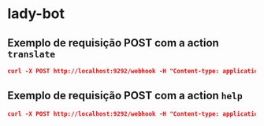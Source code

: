 # lady-bot
## Exemplo de requisição POST com a action `translate`
```json
curl -X POST http://localhost:9292/webhook -H "Content-type: application/json" -d '{ "queryResult": { "parameters": { "text": "livro", "direction_of_translation": "pt-en" }, "action": "translate" } }'
```
## Exemplo de requisição POST com a action `help`
```json
curl -X POST http://localhost:9292/webhook -H "Content-type: application/json" -d '{ "queryResult": { "action": "help" } }'
```

